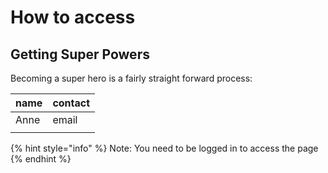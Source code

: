 # How to access

## Getting Super Powers

Becoming a super hero is a fairly straight forward process:

| name  | contact |
| :--- | :--- |
| Anne | email |
|  |  |

{% hint style="info" %}
Note: You need to be logged in to access the page
{% endhint %}

